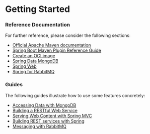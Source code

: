 # Getting Started

### Reference Documentation

For further reference, please consider the following sections:

* [Official Apache Maven documentation](https://maven.apache.org/guides/index.html)
* [Spring Boot Maven Plugin Reference Guide](https://docs.spring.io/spring-boot/docs/2.6.1/maven-plugin/reference/html/)
* [Create an OCI image](https://docs.spring.io/spring-boot/docs/2.6.1/maven-plugin/reference/html/#build-image)
* [Spring Data MongoDB](https://docs.spring.io/spring-boot/docs/2.6.1/reference/htmlsingle/#boot-features-mongodb)
* [Spring Web](https://docs.spring.io/spring-boot/docs/2.6.1/reference/htmlsingle/#boot-features-developing-web-applications)
* [Spring for RabbitMQ](https://docs.spring.io/spring-boot/docs/2.6.1/reference/htmlsingle/#boot-features-amqp)

### Guides

The following guides illustrate how to use some features concretely:

* [Accessing Data with MongoDB](https://spring.io/guides/gs/accessing-data-mongodb/)
* [Building a RESTful Web Service](https://spring.io/guides/gs/rest-service/)
* [Serving Web Content with Spring MVC](https://spring.io/guides/gs/serving-web-content/)
* [Building REST services with Spring](https://spring.io/guides/tutorials/bookmarks/)
* [Messaging with RabbitMQ](https://spring.io/guides/gs/messaging-rabbitmq/)

